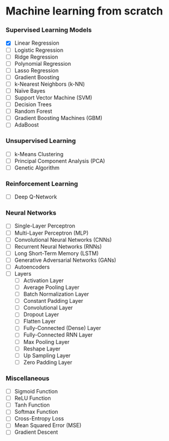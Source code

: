 # Machine learning from scratch

### Supervised Learning Models

- [x] Linear Regression
- [ ] Logistic Regression
- [ ] Ridge Regression
- [ ] Polynomial Regression
- [ ] Lasso Regression
- [ ] Gradient Boosting
- [ ] k-Nearest Neighbors (k-NN)
- [ ] Naïve Bayes
- [ ] Support Vector Machine (SVM)
- [ ] Decision Trees
- [ ] Random Forest
- [ ] Gradient Boosting Machines (GBM)
- [ ] AdaBoost

### Unsupervised Learning

- [ ] k-Means Clustering
- [ ] Principal Component Analysis (PCA)
- [ ] Genetic Algorithm

### Reinforcement Learning

- [ ] Deep Q-Network

### Neural Networks

- [ ] Single-Layer Perceptron
- [ ] Multi-Layer Perceptron (MLP)
- [ ] Convolutional Neural Networks (CNNs)
- [ ] Recurrent Neural Networks (RNNs)
- [ ] Long Short-Term Memory (LSTM)
- [ ] Generative Adversarial Networks (GANs)
- [ ] Autoencoders
- [ ] Layers
    - [ ] Activation Layer
    - [ ] Average Pooling Layer
    - [ ] Batch Normalization Layer
    - [ ] Constant Padding Layer
    - [ ] Convolutional Layer
    - [ ] Dropout Layer
    - [ ] Flatten Layer
    - [ ] Fully-Connected (Dense) Layer
    - [ ] Fully-Connected RNN Layer
    - [ ] Max Pooling Layer
    - [ ] Reshape Layer
    - [ ] Up Sampling Layer
    - [ ] Zero Padding Layer

### Miscellaneous

- [ ] Sigmoid Function
- [ ] ReLU Function
- [ ] Tanh Function
- [ ] Softmax Function
- [ ] Cross-Entropy Loss
- [ ] Mean Squared Error (MSE)
- [ ] Gradient Descent